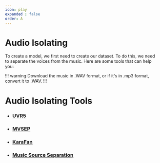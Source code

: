 ```yaml
---
icon: play
expanded : false
order: A
---
```


# Audio Isolating

To create a model, we first need to create our dataset. To do this, we need to separate the voices from the music. Here are some tools that can help you:

!!! warning
Download the music in .WAV format, or if it's in .mp3 format, convert it to .WAV.
!!!

# Audio Isolating Tools

- ### [UVR5](/guides\Audio\UVR.md)
- ### [MVSEP](/guides\Audio\MVSEP.md)
- ### [KaraFan](/guides\Audio\Karafan.md)
- ### [Music Source Separation](/guides\Audio\Music.md)

